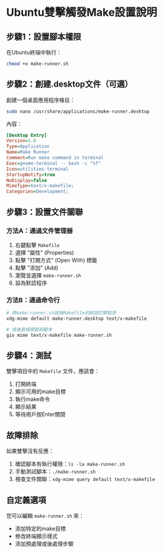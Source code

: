 # Ubuntu雙擊觸發Make設置說明

## 步驟1：設置腳本權限
在Ubuntu終端中執行：
```bash
chmod +x make-runner.sh
```

## 步驟2：創建.desktop文件（可選）
創建一個桌面應用程序條目：
```bash
sudo nano /usr/share/applications/make-runner.desktop
```

內容：
```ini
[Desktop Entry]
Version=1.0
Type=Application
Name=Make Runner
Comment=Run make command in terminal
Exec=gnome-terminal -- bash -c "%f"
Icon=utilities-terminal
StartupNotify=true
NoDisplay=false
MimeType=text/x-makefile;
Categories=Development;
```

## 步驟3：設置文件關聯
### 方法A：通過文件管理器
1. 右鍵點擊 `Makefile`
2. 選擇 "屬性" (Properties)
3. 點擊 "打開方式" (Open With) 標籤
4. 點擊 "添加" (Add)
5. 瀏覽並選擇 `make-runner.sh`
6. 設為默認程序

### 方法B：通過命令行
```bash
# 將make-runner.sh設為Makefile的默認打開程序
xdg-mime default make-runner.desktop text/x-makefile

# 或者直接關聯到腳本
gio mime text/x-makefile make-runner.sh
```

## 步驟4：測試
雙擊項目中的 `Makefile` 文件，應該會：
1. 打開終端
2. 顯示可用的make目標
3. 執行make命令
4. 顯示結果
5. 等待用戶按Enter關閉

## 故障排除
如果雙擊沒有反應：
1. 確認腳本有執行權限：`ls -la make-runner.sh`
2. 手動測試腳本：`./make-runner.sh`
3. 檢查文件關聯：`xdg-mime query default text/x-makefile`

## 自定義選項
您可以編輯 `make-runner.sh` 來：
- 添加特定的make目標
- 修改終端顯示樣式
- 添加預處理或後處理步驟
